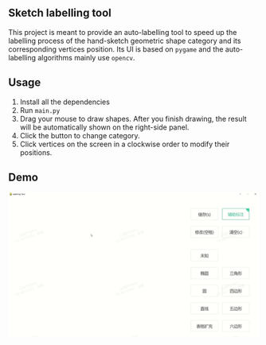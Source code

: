 ## Sketch labelling tool
This project is meant to provide an auto-labelling tool to speed up the labelling process of the hand-sketch geometric shape category and its corresponding vertices position. 
Its UI is based on `pygame` and the auto-labelling algorithms mainly use `opencv`.

## Usage
1. Install all the dependencies
2. Run `main.py`
3. Drag your mouse to draw shapes. After you finish drawing, the result will be automatically shown on the right-side panel.
4. Click the button to change category.
5. Click vertices on the screen in a clockwise order to modify their positions.

## Demo

![](doc\labelling_tool.gif)